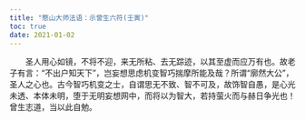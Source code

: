 ```yaml
---
title: "憨山大师法语：示曾生六符(壬寅)"
toc: true
date: 2021-01-02
---
```



　　圣人用心如镜，不将不迎，来无所粘、去无踪迹，以其至虚而应万有也。故老子有言：“不出户知天下”，岂妄想思虑机变智巧揣摩所能及哉？所谓“廓然大公”，圣人之心也。古今智巧机变之士，自谓思无不致、智不可及，故饰智自愚，是心光未透、本体未明，堕于无明妄想网中，而将以为智大，若持萤火而与赫日争光也！曾生志道，当以此自勉。